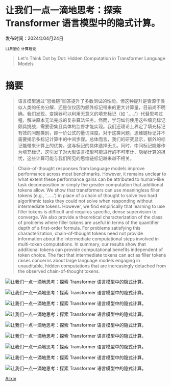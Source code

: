 # 让我们一点一滴地思考：探索 Transformer 语言模型中的隐式计算。

发布时间：2024年04月24日

`LLM理论` `计算理论`

> Let's Think Dot by Dot: Hidden Computation in Transformer Language Models

# 摘要

> 语言模型通过“思维链”回答提升了多数测试的性能。但这种提升是否源于类似人类的任务分解，还是仅仅因为额外标记带来的更大计算量，目前尚不明确。我们发现，变换器可以利用无意义的填充标记（如 '......'）代替思考过程，解决原本无法完成的复杂算法任务。然而，学习如何使用这些填充标记颇具挑战，需要密集且具体的监督才能实现。我们还理论上界定了填充标记有效的问题类别，即一阶公式的量词深度。对于这类问题，思维链标记并不需要揭示多标记计算中的中间步骤。总体而言，我们的研究显示，额外的标记能带来计算上的优势，这与标记的具体选择无关。同时，中间标记能够作为填充标记，这引发了对大型语言模型可能进行的不可审计、隐秘计算的担忧，这些计算可能与我们所见的思维链标记越来越不相关。

> Chain-of-thought responses from language models improve performance across most benchmarks. However, it remains unclear to what extent these performance gains can be attributed to human-like task decomposition or simply the greater computation that additional tokens allow. We show that transformers can use meaningless filler tokens (e.g., '......') in place of a chain of thought to solve two hard algorithmic tasks they could not solve when responding without intermediate tokens. However, we find empirically that learning to use filler tokens is difficult and requires specific, dense supervision to converge. We also provide a theoretical characterization of the class of problems where filler tokens are useful in terms of the quantifier depth of a first-order formula. For problems satisfying this characterization, chain-of-thought tokens need not provide information about the intermediate computational steps involved in multi-token computations. In summary, our results show that additional tokens can provide computational benefits independent of token choice. The fact that intermediate tokens can act as filler tokens raises concerns about large language models engaging in unauditable, hidden computations that are increasingly detached from the observed chain-of-thought tokens.

![让我们一点一滴地思考：探索 Transformer 语言模型中的隐式计算。](../../../paper_images/2404.15758/x1.png)

![让我们一点一滴地思考：探索 Transformer 语言模型中的隐式计算。](../../../paper_images/2404.15758/scale_len.png)

![让我们一点一滴地思考：探索 Transformer 语言模型中的隐式计算。](../../../paper_images/2404.15758/scale_filler.png)

![让我们一点一滴地思考：探索 Transformer 语言模型中的隐式计算。](../../../paper_images/2404.15758/scale_dim_xl.png)

![让我们一点一滴地思考：探索 Transformer 语言模型中的隐式计算。](../../../paper_images/2404.15758/serial_filler.png)

![让我们一点一滴地思考：探索 Transformer 语言模型中的隐式计算。](../../../paper_images/2404.15758/scale_dim_len10.png)

![让我们一点一滴地思考：探索 Transformer 语言模型中的隐式计算。](../../../paper_images/2404.15758/scale_dim.png)

![让我们一点一滴地思考：探索 Transformer 语言模型中的隐式计算。](../../../paper_images/2404.15758/epochs_filler.png)

![让我们一点一滴地思考：探索 Transformer 语言模型中的隐式计算。](../../../paper_images/2404.15758/epochs_nofiller.png)

[Arxiv](https://arxiv.org/abs/2404.15758)